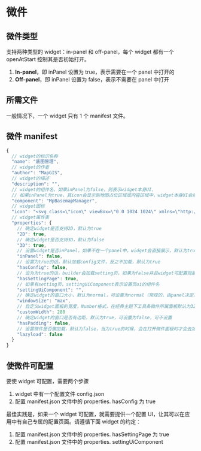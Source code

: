# 微件

## 微件类型

支持两种类型的 widget：in-panel 和 off-panel，每个 widget 都有一个 openAtStart 控制其是否初始打开。

1. **In-panel**，即 inPanel 设置为 true，表示需要在一个 panel 中打开的
2. **Off-panel**，即 inPanel 设置为 false，表示不需要在 panel 中打开

## 所需文件

一般情况下，一个 widget 只有 1 个 manifest 文件。

## 微件 manifest

```javascript
{
  // widget的标识名称
  "name": "底图管理",
  // widget的作者
  "author": "MapGIS",
  // widget的描述
  "description": "",
  // widget的组件名，如果inPanel为false，则表示widget本身UI，
  // 如果inPanel为true，其icon会显示到地图占位区域或内容区域中，widget本身UI会展示到Panel中
  "component": "MpBasemapManager",
  // widget图标
  "icon": "<svg class=\"icon\" viewBox=\"0 0 1024 1024\" xmlns=\"http://www.w3.org/2000/svg\" width=\"200\" height=\"200\"><defs><style/></defs><path d=\"M64 64h384v384H64zm512 0h384v384H576zM64 576h384v384H64zm512 0h384v384H576z\"/></svg>",
  // widget属性表
  "properties": {
    // 确定widget是否支持2D，默认为true
    "2D": true,
    // 确定widget是否支持3D，默认为false
    "3D": true,
    // 设置widget是否inPanel，如果不在一个panel中，widget会直接展示，默认为true
    "inPanel": false,
    // 设置为true的话，默认加载config文件，反之不加载，默认为true
    "hasConfig": false,
    // 设为为true的话，builder会加载setting页。如果为false并且widget可配置则展示一个Json编辑器
    "hasSettingPage": true,
    // 如果有setting页，settingUiComponent表示设置页ui的组件名
    "settingUiComponent": "",
    // 确定widget的窗口大小，默认为normal，可设置为normal（常规的，由panel决定）、max（最大化），可不设置
    "windowSize": "max",
    // 自定义widget面板的宽度，Number格式，在经典主题下工具条微件所属面板默认为320，左侧微件所属面板默认为280，可不设置
    "customWidth": 280
    // 确定widget的窗口是否有边距，默认为true，可设置为false，可不设置
    "hasPadding": false,
    // 设置微件是否懒加载，默认为false，当为true的时候，会在打开微件面板时才会去加载微件，可通过此特性控制初始加载的微件数和内存大小
    "lazyload": false
  }
}
```

## 使微件可配置

要使 widget 可配置，需要两个步骤

1. widget 中有一个配置文件 config.json
2. 配置 manifest.json 文件中的 properties. hasConfig 为 true

最佳实践是，如果一个 widget 可配置，就需要提供一个配置 UI，让其可以在应用中有自己专属的配置页面。请遵循下面 widget 的约定：

1. 配置 manifest.json 文件中的 properties. hasSettingPage 为 true
2. 配置 manifest.json 文件中的 properties. settingUiComponent

